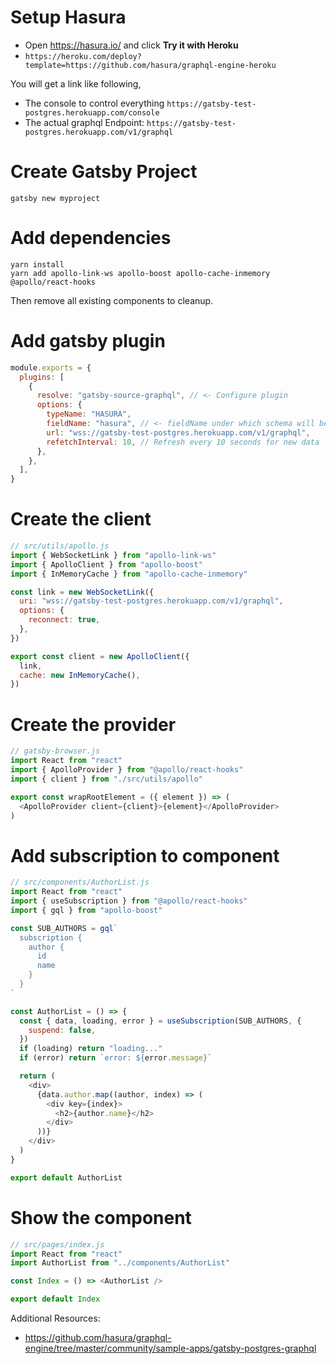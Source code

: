 # Setup Hasura

- Open https://hasura.io/ and click **Try it with Heroku**
- `https://heroku.com/deploy?template=https://github.com/hasura/graphql-engine-heroku`

You will get a link like following,
- The console to control everything `https://gatsby-test-postgres.herokuapp.com/console`
- The actual graphql Endpoint: `https://gatsby-test-postgres.herokuapp.com/v1/graphql`

# Create Gatsby Project
```
gatsby new myproject
```

# Add dependencies

```
yarn install
yarn add apollo-link-ws apollo-boost apollo-cache-inmemory @apollo/react-hooks
```

Then remove all existing components to cleanup.

# Add gatsby plugin

```js
module.exports = {
  plugins: [
    {
      resolve: "gatsby-source-graphql", // <- Configure plugin
      options: {
        typeName: "HASURA",
        fieldName: "hasura", // <- fieldName under which schema will be stitched
        url: "wss://gatsby-test-postgres.herokuapp.com/v1/graphql",
        refetchInterval: 10, // Refresh every 10 seconds for new data
      },
    },
  ],
}
```

# Create the client

```js
// src/utils/apollo.js
import { WebSocketLink } from "apollo-link-ws"
import { ApolloClient } from "apollo-boost"
import { InMemoryCache } from "apollo-cache-inmemory"

const link = new WebSocketLink({
  uri: "wss://gatsby-test-postgres.herokuapp.com/v1/graphql",
  options: {
    reconnect: true,
  },
})

export const client = new ApolloClient({
  link,
  cache: new InMemoryCache(),
})
```

# Create the provider

```js
// gatsby-browser.js
import React from "react"
import { ApolloProvider } from "@apollo/react-hooks"
import { client } from "./src/utils/apollo"

export const wrapRootElement = ({ element }) => (
  <ApolloProvider client={client}>{element}</ApolloProvider>
)
```

# Add subscription to component

```js
// src/components/AuthorList.js
import React from "react"
import { useSubscription } from "@apollo/react-hooks"
import { gql } from "apollo-boost"

const SUB_AUTHORS = gql`
  subscription {
    author {
      id
      name
    }
  }
`

const AuthorList = () => {
  const { data, loading, error } = useSubscription(SUB_AUTHORS, {
    suspend: false,
  })
  if (loading) return "loading..."
  if (error) return `error: ${error.message}`

  return (
    <div>
      {data.author.map((author, index) => (
        <div key={index}>
          <h2>{author.name}</h2>
        </div>
      ))}
    </div>
  )
}

export default AuthorList
```

# Show the component

```js
// src/pages/index.js
import React from "react"
import AuthorList from "../components/AuthorList"

const Index = () => <AuthorList />

export default Index
```

Additional Resources:
- https://github.com/hasura/graphql-engine/tree/master/community/sample-apps/gatsby-postgres-graphql
